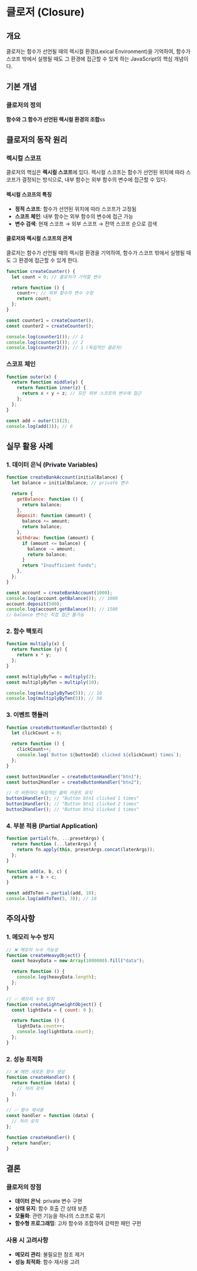 # 클로저 (Closure)

## 개요

클로저는 함수가 선언될 때의 렉시컬 환경(Lexical Environment)을 기억하여, 함수가 스코프 밖에서 실행될 때도 그 환경에 접근할 수 있게 하는 JavaScript의 핵심 개념이다.

## 기본 개념

### 클로저의 정의

**함수와 그 함수가 선언된 렉시컬 환경의 조합**ss

## 클로저의 동작 원리

### 렉시컬 스코프

클로저의 핵심은 **렉시컬 스코프**에 있다. 렉시컬 스코프는 함수가 선언된 위치에 따라 스코프가 결정되는 방식으로, 내부 함수는 외부 함수의 변수에 접근할 수 있다.

#### 렉시컬 스코프의 특징

- **정적 스코프**: 함수가 선언된 위치에 따라 스코프가 고정됨
- **스코프 체인**: 내부 함수는 외부 함수의 변수에 접근 가능
- **변수 검색**: 현재 스코프 → 외부 스코프 → 전역 스코프 순으로 검색

#### 클로저와 렉시컬 스코프의 관계

클로저는 함수가 선언될 때의 렉시컬 환경을 기억하여, 함수가 스코프 밖에서 실행될 때도 그 환경에 접근할 수 있게 한다.

```javascript
function createCounter() {
  let count = 0; // 클로저가 기억할 변수

  return function () {
    count++; // 외부 함수의 변수 수정
    return count;
  };
}

const counter1 = createCounter();
const counter2 = createCounter();

console.log(counter1()); // 1
console.log(counter1()); // 2
console.log(counter2()); // 1 (독립적인 클로저)
```

### 스코프 체인

```javascript
function outer(x) {
  return function middle(y) {
    return function inner(z) {
      return x + y + z; // 모든 외부 스코프의 변수에 접근
    };
  };
}

const add = outer(1)(2);
console.log(add(3)); // 6
```

## 실무 활용 사례

### 1. 데이터 은닉 (Private Variables)

```javascript
function createBankAccount(initialBalance) {
  let balance = initialBalance; // private 변수

  return {
    getBalance: function () {
      return balance;
    },
    deposit: function (amount) {
      balance += amount;
      return balance;
    },
    withdraw: function (amount) {
      if (amount <= balance) {
        balance -= amount;
        return balance;
      }
      return "Insufficient funds";
    },
  };
}

const account = createBankAccount(1000);
console.log(account.getBalance()); // 1000
account.deposit(500);
console.log(account.getBalance()); // 1500
// balance 변수는 직접 접근 불가능
```

### 2. 함수 팩토리

```javascript
function multiply(x) {
  return function (y) {
    return x * y;
  };
}

const multiplyByTwo = multiply(2);
const multiplyByTen = multiply(10);

console.log(multiplyByTwo(5)); // 10
console.log(multiplyByTen(5)); // 50
```

### 3. 이벤트 핸들러

```javascript
function createButtonHandler(buttonId) {
  let clickCount = 0;

  return function () {
    clickCount++;
    console.log(`Button ${buttonId} clicked ${clickCount} times`);
  };
}

const button1Handler = createButtonHandler("btn1");
const button2Handler = createButtonHandler("btn2");

// 각 버튼마다 독립적인 클릭 카운트 유지
button1Handler(); // "Button btn1 clicked 1 times"
button1Handler(); // "Button btn1 clicked 2 times"
button2Handler(); // "Button btn2 clicked 1 times"
```

### 4. 부분 적용 (Partial Application)

```javascript
function partial(fn, ...presetArgs) {
  return function (...laterArgs) {
    return fn.apply(this, presetArgs.concat(laterArgs));
  };
}

function add(a, b, c) {
  return a + b + c;
}

const addToTen = partial(add, 10);
console.log(addToTen(5, 3)); // 18
```

## 주의사항

### 1. 메모리 누수 방지

```javascript
// ❌ 메모리 누수 가능성
function createHeavyObject() {
  const heavyData = new Array(1000000).fill("data");

  return function () {
    console.log(heavyData.length);
  };
}

// ✅ 메모리 누수 방지
function createLightweightObject() {
  const lightData = { count: 0 };

  return function () {
    lightData.count++;
    console.log(lightData.count);
  };
}
```

### 2. 성능 최적화

```javascript
// ❌ 매번 새로운 함수 생성
function createHandler() {
  return function (data) {
    // 처리 로직
  };
}

// ✅ 함수 재사용
const handler = function (data) {
  // 처리 로직
};

function createHandler() {
  return handler;
}
```

## 결론

### 클로저의 장점

- **데이터 은닉**: private 변수 구현
- **상태 유지**: 함수 호출 간 상태 보존
- **모듈화**: 관련 기능을 하나의 스코프로 묶기
- **함수형 프로그래밍**: 고차 함수와 조합하여 강력한 패턴 구현

### 사용 시 고려사항

- **메모리 관리**: 불필요한 참조 제거
- **성능 최적화**: 함수 재사용 고려
